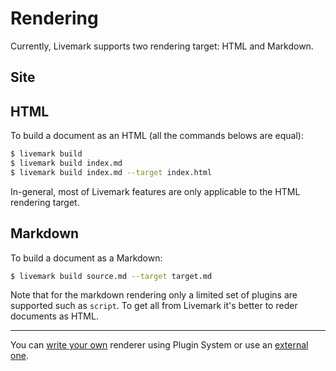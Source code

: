 # Rendering

Currently, Livemark supports two rendering target: HTML and Markdown.

## Site

## HTML

To build a document as an HTML (all the commands belows are equal):

```bash
$ livemark build
$ livemark build index.md
$ livemark build index.md --target index.html
```

In-general, most of Livemark features are only applicable to the HTML rendering target.

## Markdown

To build a document as a Markdown:

```bash
$ livemark build source.md --target target.md
```

Note that for the markdown rendering only a limited set of plugins are supported such as `script`. To get all from Livemark it's better to reder documents as HTML.


---

You can [write your own](../plugin-system/writing-plugin.html) renderer using Plugin System or use an [external one](../plugin-system/adding-plugin.html).

